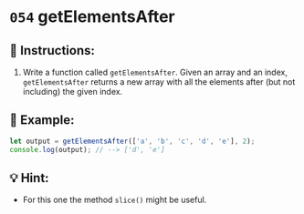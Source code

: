 # `054` getElementsAfter

## 📝 Instructions:

1. Write a function called `getElementsAfter`. Given an array and an index, `getElementsAfter` returns a new array with all the elements after (but not including) the given index.

## 📎 Example:

```Javascript
let output = getElementsAfter(['a', 'b', 'c', 'd', 'e'], 2); 
console.log(output); // --> ['d', 'e']
```

## 💡 Hint:

+ For this one the method `slice()` might be useful.
